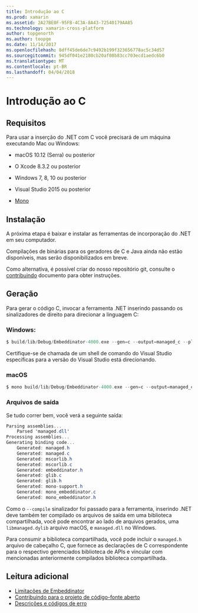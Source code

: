 ```yaml
---
title: Introdução ao C
ms.prod: xamarin
ms.assetid: 2A27BE0F-95FB-4C3A-8A43-72540179AA85
ms.technology: xamarin-cross-platform
author: topgenorth
ms.author: toopge
ms.date: 11/14/2017
ms.openlocfilehash: 8dff45de6de7c9492b199f323656778ac5c34d57
ms.sourcegitcommit: 945df041e2180cb20af08b83cc703ecd1aedc6b0
ms.translationtype: MT
ms.contentlocale: pt-BR
ms.lasthandoff: 04/04/2018
---
```

# <a name="getting-started-with-c"></a>Introdução ao C


## <a name="requirements"></a>Requisitos

Para usar a inserção do .NET com C você precisará de um máquina executando Mac ou Windows:

* macOS 10.12 (Serra) ou posterior
* O Xcode 8.3.2 ou posterior

* Windows 7, 8, 10 ou posterior
* Visual Studio 2015 ou posterior

* [Mono](http://www.mono-project.com/download/)


## <a name="installation"></a>Instalação

A próxima etapa é baixar e instalar as ferramentas de incorporação do .NET em seu computador.

Compilações de binárias para os geradores de C e Java ainda não estão disponíveis, mas serão disponibilizados em breve.

Como alternativa, é possível criar do nosso repositório git, consulte o [contribuindo](https://github.com/mono/Embeddinator-4000/blob/master/docs/Contributing.md) documento para obter instruções.


## <a name="generation"></a>Geração

Para gerar o código C, invocar a ferramenta .NET inserindo passando os sinalizadores de direito para direcionar a linguagem C:

### <a name="windows"></a>Windows:

```csharp
$ build/lib/Debug/Embeddinator-4000.exe --gen=c --output=managed_c --platform=windows --compile managed.dll
```

Certifique-se de chamada de um shell de comando do Visual Studio específicas para a versão do Visual Studio está direcionando.

### <a name="macos"></a>macOS

```csharp
$ mono build/lib/Debug/Embeddinator-4000.exe --gen=c --output=managed_c --platform=macos --compile managed.dll
```

### <a name="output-files"></a>Arquivos de saída

Se tudo correr bem, você verá a seguinte saída:

```csharp
Parsing assemblies...
    Parsed 'managed.dll'
Processing assemblies...
Generating binding code...
    Generated: managed.h
    Generated: managed.c
    Generated: mscorlib.h
    Generated: mscorlib.c
    Generated: embeddinator.h
    Generated: glib.c
    Generated: glib.h
    Generated: mono-support.h
    Generated: mono_embeddinator.c
    Generated: mono_embeddinator.h
```

Como o `--compile` sinalizador foi passado para a ferramenta, inserindo .NET deve também ter compilado os arquivos de saída em uma biblioteca compartilhada, você pode encontrar ao lado de arquivos gerados, uma `libmanaged.dylib` arquivo macOS, e `managed.dll` no Windows.

Para consumir a biblioteca compartilhada, você pode incluir o `managed.h` arquivo de cabeçalho C, que fornece as declarações de C correspondente para o respectivo gerenciados biblioteca de APIs e vincular com mencionadas anteriormente compilados biblioteca compartilhada.

## <a name="further-reading"></a>Leitura adicional

* [Limitações de Embeddinator](~/tools/dotnet-embedding/limitations.md)
* [Contribuindo para o projeto de código-fonte aberto](https://github.com/mono/Embeddinator-4000/blob/master/docs/Contributing.md)
* [Descrições e códigos de erro](~/tools/dotnet-embedding/errors.md)
